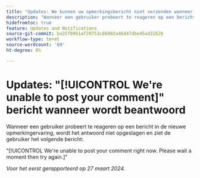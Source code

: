 ```yaml
---
title: "Updates: We kunnen uw opmerkingsbericht niet verzenden wanneer we het beantwoorden"
description: "Wanneer een gebruiker probeert te reageren op een bericht in de nieuwe opmerkingervaring, wordt het antwoord niet opgeslagen en ziet de gebruiker een bericht."
hidefromtoc: true
feature: Updates and Notifications
source-git-commit: ba35f0961af20753c8b902a46d47dbe45ad3262b
workflow-type: tm+mt
source-wordcount: '69'
ht-degree: 0%

---
```



# Updates: &quot;[!UICONTROL We're unable to post your comment]&quot; bericht wanneer wordt beantwoord

Wanneer een gebruiker probeert te reageren op een bericht in de nieuwe opmerkingervaring, wordt het antwoord niet opgeslagen en ziet de gebruiker het volgende bericht:

&quot;[!UICONTROL We're unable to post your comment right now. Please wait a moment then try again.]&quot;

_Voor het eerst gerapporteerd op 27 maart 2024._

